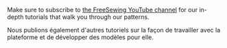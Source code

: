 ---
---

Make sure to subscribe to [the FreeSewing YouTube channel](https://youtube.com/channel/UCLAyxEL72gHvuKBpa-GmCvQ) for our in-depth tutorials that walk you through our patterns.

Nous publions également d'autres tutoriels sur la façon de travailler avec la plateforme et de développer des modèles pour elle.
